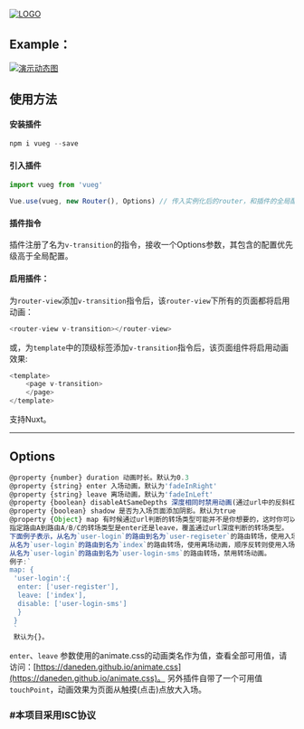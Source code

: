 [![](https://raw.githubusercontent.com/jaweii/vueg/master/image/vueg.JPG "LOGO")](https://raw.githubusercontent.com/jaweii/vueg/master/image/vueg.JPG)

## Example：

[![](https://raw.githubusercontent.com/jaweii/Vueg----page-transition-plugin/master/image/GIF.gif "演示动态图")](https://raw.githubusercontent.com/jaweii/Vueg----page-transition-plugin/master/image/GIF.gif)


## 使用方法

#### 安装插件

```js
npm i vueg --save
```

#### 引入插件
```js
import vueg from 'vueg'

Vue.use(vueg, new Router(), Options) // 传入实例化后的router，和插件的全局配置

```
#### 插件指令
插件注册了名为`v-transition`的指令，接收一个Options参数，其包含的配置优先级高于全局配置。

#### 启用插件：

为`router-view`添加`v-transition`指令后，该`router-view`下所有的页面都将启用动画：
```js
<router-view v-transition></router-view>
```
或，为`template`中的顶级标签添加`v-transition`指令后，该页面组件将启用动画效果:
```js
<template>
    <page v-transition>
    </page>
</template>
```

支持Nuxt。


---

## Options

```js
@property {number} duration 动画时长。默认为0.3
@property {string} enter 入场动画，默认为'fadeInRight'
@property {string} leave 离场动画，默认为'fadeInLeft'
@property {boolean} disableAtSameDepths 深度相同时禁用动画(通过url中的反斜杠数量/判断)。默认为false
@property {boolean} shadow 是否为入场页面添加阴影。默认为true
@property {Object} map 有时候通过url判断的转场类型可能并不是你想要的，这时你可以使用map选项。
指定路由A到路由A/B/C的转场类型是enter还是leave，覆盖通过url深度判断的转场类型。
下面例子表示，从名为`user-login`的路由到名为`user-regiseter`的路由转场，使用入场动画，顺序反转则使用离场动画。
从名为`user-login`的路由到名为`index`的路由转场，使用离场动画，顺序反转则使用入场动画。
从名为`user-login`的路由到名为`user-login-sms`的路由转场，禁用转场动画。
例子:`
map: {
 'user-login':{
  enter: ['user-register'],
  leave: ['index'],
  disable: ['user-login-sms']
  }
 }
 `
 默认为{}。

```

`enter`、`leave` 参数使用的animate.css的动画类名作为值，查看全部可用值，请访问：[https://daneden.github.io/animate.css](https://daneden.github.io/animate.css)。
另外插件自带了一个可用值 `touchPoint`，动画效果为页面从触摸(点击)点放大入场。


### #本项目采用ISC协议